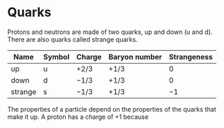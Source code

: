 # Quarks
Protons and neutrons are made of two quarks, up and down (u and d). There are also quarks called strange quarks.

| Name    | Symbol | Charge | Baryon number | Strangeness |
| ------- | ------ | ------ | ------------- | ----------- |
| up      | u      | $+2/3$ | $+1/3$        | 0           |
| down    | d      | $-1/3$ | $+1/3$        | 0           |
| strange | s      | $-1/3$ | $+1/3$        | $-1$            |

The properties of a particle depend on the properties of the quarks that make it up. A proton has a charge of +1 because 